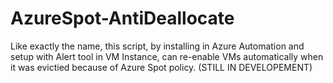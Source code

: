 # AzureSpot-AntiDeallocate
Like exactly the name, this script, by installing in Azure Automation and setup with Alert tool in VM Instance, can re-enable VMs automatically when it was evictied because of Azure Spot policy.
(STILL IN DEVELOPEMENT)
